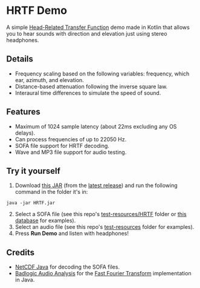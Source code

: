 # HRTF Demo
A simple [Head-Related Transfer Function](https://en.wikipedia.org/wiki/Head-related_transfer_function) demo made in Kotlin that allows you to hear sounds with direction and elevation just using stereo headphones.

## Details
* Frequency scaling based on the following variables: frequency, which ear, azimuth, and elevation.
* Distance-based attenuation following the inverse square law.
* Interaural time differences to simulate the speed of sound.

## Features
* Maximum of 1024 sample latency (about 22ms excluding any OS delays).
* Can process frequencies of up to 22050 Hz.
* SOFA file support for HRTF decoding.
* Wave and MP3 file support for audio testing.

## Try it yourself
1. Download [this JAR](https://github.com/matt-mekha/HRTF/releases/download/v0.1.0/HRTF.jar) (from the [latest release](https://github.com/matt-mekha/HRTF/releases/latest)) and run the following command in the folder it's in:
```
java -jar HRTF.jar
```
2. Select a SOFA file (see this repo's [test-resources/HRTF](test-resources/HRTF) folder or [this database](http://sofacoustics.org/data/database/) for examples).
3. Select an audio file (see this repo's [test-resources](test-resources) folder for examples).
4. Press **Run Demo** and listen with headphones!

## Credits
* [NetCDF Java](https://www.unidata.ucar.edu/software/netcdf-java/) for decoding the SOFA files.
* [Badlogic Audio Analysis](https://github.com/Uriopass/audio-analysis) for the [Fast Fourier Transform](https://en.wikipedia.org/wiki/Fast_Fourier_transform) implementation in Java.

